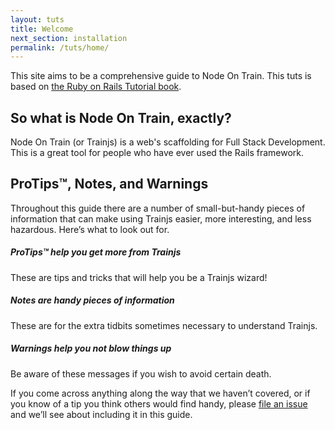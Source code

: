 ```yaml
---
layout: tuts
title: Welcome
next_section: installation
permalink: /tuts/home/
---
```


This site aims to be a comprehensive guide to Node On Train. This tuts is based on
[the Ruby on Rails Tutorial book](http://ruby.railstutorial.org).

## So what is Node On Train, exactly?

Node On Train (or Trainjs) is a web's scaffolding for Full Stack Development.
This is a great tool for people who have ever used the Rails framework.

## ProTips™, Notes, and Warnings

Throughout this guide there are a number of small-but-handy pieces of
information that can make using Trainjs easier, more interesting, and less
hazardous. Here’s what to look out for.

<div class="note">
  <h5>ProTips™ help you get more from Trainjs</h5>
  <p>These are tips and tricks that will help you be a Trainjs wizard!</p>
</div>

<div class="note info">
  <h5>Notes are handy pieces of information</h5>
  <p>These are for the extra tidbits sometimes necessary to understand
	 Trainjs.</p>
</div>

<div class="note warning">
  <h5>Warnings help you not blow things up</h5>
  <p>Be aware of these messages if you wish to avoid certain death.</p>
</div>

If you come across anything along the way that we haven’t covered, or if you
know of a tip you think others would find handy, please [file an
issue](https://github.com/nodeontrain/trainjs/issues/new) and we’ll see about
including it in this guide.
